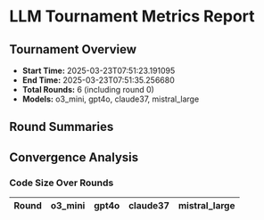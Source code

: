 # LLM Tournament Metrics Report

## Tournament Overview

- **Start Time:** 2025-03-23T07:51:23.191095
- **End Time:** 2025-03-23T07:51:35.256680
- **Total Rounds:** 6 (including round 0)
- **Models:** o3_mini, gpt4o, claude37, mistral_large

## Round Summaries

## Convergence Analysis

### Code Size Over Rounds

| Round | o3_mini | gpt4o | claude37 | mistral_large |
|-------| ------- | ----- | -------- | ------------- |
